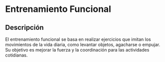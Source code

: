 # Entrenamiento Funcional

## Descripción
El entrenamiento funcional se basa en realizar ejercicios que imitan los movimientos de la vida diaria, como levantar objetos, agacharse o empujar. Su objetivo es mejorar la fuerza y la coordinación para las actividades cotidianas.